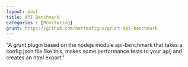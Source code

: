```yaml
---
layout: post
title: API Benchmark
categories : [Monitoring]
grunt: https://github.com/matteofigus/grunt-api-benchmark
---
```


"A grunt plugin based on the nodejs module api-benchmark that takes a config.json file like this, makes some performance tests to your api, and creates an html export."
